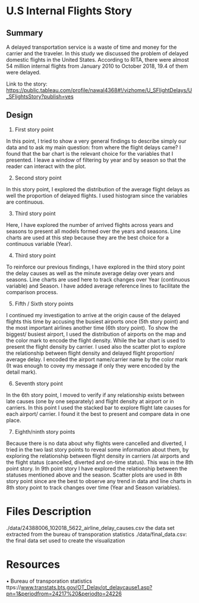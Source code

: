# U.S Internal Flights Story



## Summary
A delayed transportation service is a waste of time and money for the carrier and the traveler. In this study we discussed the problem of delayed domestic flights in the United States. According to RITA, there were almost 54 million internal flights from January 2010 to October 2018, 19.4 of them were delayed.

Link to the story: https://public.tableau.com/profile/nawal4368#!/vizhome/U_SFlightDelays/U_SFlightsStory?publish=yes


## Design

1.	First story point

In this point, I tried to show a very general findings to describe simply our data and to ask my main question: from where the flight delays came?
I found that the bar chart is the relevant choice for the variables that I presented. I leave a window of filtering by year and by season so that the reader can interact with the plot.

2.	Second story point

In this story point, I explored the distribution of the average flight delays as well the proportion of delayed flights. I used histogram since the variables are continuous.

3.	Third story point

Here, I have explored the number of arrived flights across years and seasons to present all models formed over the years and seasons. Line charts are used at this step because they are the best choice for a continuous variable (Year).

4.	Third story point

To reinforce our previous findings, I have explored in the third story point the delay causes as well as the minute average delay over years and seasons. Line charts are used here to track changes over Year (continuous variable) and Season. I have added average reference lines to facilitate the comparison process.

5.	Fifth / Sixth story points

I continued my investigation to arrive at the origin cause of the delayed flights this time by accusing the busiest airports once (5th story point) and the most important airlines another time (6th story point). To show the biggest/ busiest airport, I used the distribution of airports on the map and the color mark to encode the flight density. While the bar chart is used to present the flight density by carrier.  I used also the scatter plot to explore the relationship between flight density and delayed flight proportion/ average delay. I encoded the airport name/carrier name by the color mark (It was enough to covey my message if only they were encoded by the detail mark). 

6.	Seventh story point

In the 6th story point, I moved to verify if any relationship exists between late causes (one by one separately) and flight density at airport or in carriers. In this point I used the stacked bar to explore flight late causes for each airport/ carrier. I found it the best to present and compare data in one place. 

7.	Eighth/ninth story points

Because there is no data about why flights were cancelled and diverted, I tried in the two last story points to reveal some information about them, by exploring the relationship between flight density in carriers /at airports and the flight status (cancelled, diverted and on-time status). This was in the 8th point story. In 9th point story I have explored the relationship between the statuses mentioned above and the season. Scatter plots are used in 8th story point since are the best to observe any trend in data and line charts in 8th story point to track changes over time (Year and Season variables).


# Files Description
./data/24388006_102018_5622_airline_delay_causes.csv  the data set extracted from the bureau of transporation statistics 
./data/final_data.csv: the final data set used to create the visualization

# Resources
•	Bureau of transporation statistics ttps://www.transtats.bts.gov/OT_Delay/ot_delaycause1.asp?pn=1&periodfrom=24217%20&periodto=24226


